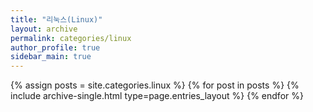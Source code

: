 ```yaml
---
title: "리눅스(Linux)"
layout: archive
permalink: categories/linux
author_profile: true
sidebar_main: true
---
```



{% assign posts = site.categories.linux %}
{% for post in posts %} {% include archive-single.html type=page.entries_layout %} {% endfor %}
